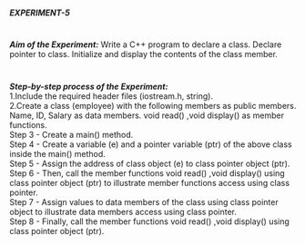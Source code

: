 #
**_EXPERIMENT-5_**
#
**_Aim of the Experiment:_**
Write a C++ program to declare a class. Declare pointer to class. Initialize and display the
contents of the class member.

#
**_Step-by-step process of the Experiment:_**<br/>
1.Include the required header files (iostream.h, string).<br/>
2.Create a class (employee) with the following members as public members.
Name, ID, Salary as data members.
void read() ,void display() as member functions.<br/>
Step 3 - Create a main() method.<br/>
Step 4 - Create a variable (e) and a pointer variable (ptr) of the above class inside the main() method.<br/>
Step 5 - Assign the address of class object (e) to class pointer object (ptr).<br/>
Step 6 - Then, call the member functions void read() ,void display() using class pointer object (ptr) to illustrate member functions access using class pointer.<br/>
Step 7 - Assign values to data members of the class using class pointer object to illustrate data members access using class pointer.<br/>
Step 8 - Finally, call the member functions void read() ,void display() using class pointer object (ptr).<br/>
